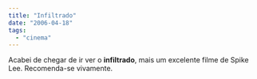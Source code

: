 ```yaml
---
title: "Infiltrado"
date: "2006-04-18"
tags: 
  - "cinema"
---
```


Acabei de chegar de ir ver o **infiltrado**, mais um excelente filme de Spike Lee. Recomenda-se vivamente.
